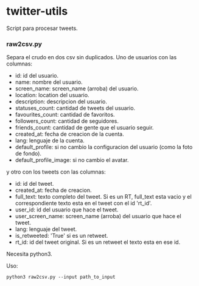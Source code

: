 # twitter-utils

Script para procesar tweets.

### raw2csv.py

Separa el crudo en dos csv sin duplicados. Uno de  usuarios con las columnas:

- id: id del usuario.
- name: nombre del usuario.
- screen_name: screen_name (arroba) del usuario.
- location: location del usuario.
- description: descripcion del usuario.
- statuses_count: cantidad de tweets del usuario.
- favourites_count: cantidad de favoritos.
- followers_count: cantidad de seguidores.
- friends_count: cantidad de gente que el usuario seguir.
- created_at: fecha de creacion de la cuenta.
- lang: lenguaje de la cuenta.
- default_profile: si no cambio la configuracion del usuario (como la foto de fondo).
- default_profile_image: si no cambio el avatar.

y otro con los tweets con las columnas:

- id: id del tweet.
- created_at: fecha de creacion.
- full_text: texto completo del tweet. Si es un RT, full_text esta vacio y el correspondiente texto esta en el tweet con el id 'rt_id'.
- user_id: id del usuario que hace el tweet.
- user_screen_name: screen_name (arroba) del usuario que hace el tweet.
- lang: lenguaje del tweet.
- is_retweeted: 'True' si es un retweet.
- rt_id: id del tweet original. Si es un retweet el texto esta en ese id.

Necesita python3.

Uso:

`python3 raw2csv.py --input path_to_input`
